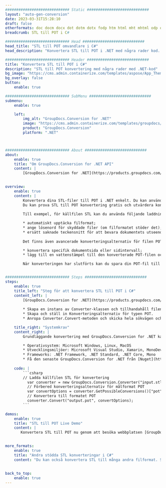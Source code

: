 ```yaml
---
############################# Static ############################
layout: "auto-gen-conversion"
date: 2023-03-31T15:28:10
draft: false
otherformats: doc docm docx dot dotm dotx fodp htm html mht mhtml odp odt otp pot potm potx pps ppsm ppsx ppt pptm pptx rtf
breadcrumb: STL till POT i C#

############################# Head ############################
head_title: "STL till POT omvandlare i C#"
head_description: "Konvertera STL till POT i .NET med några rader kod. Använd GroupDocs Document Conversion API för att konvertera över 160 filformat."

############################# Header ############################
title: "Konvertera STL till POT i C#"
description: "STL till POT konvertering med några rader med .NET-kod"
bg_image: "https://cms.admin.containerize.com/templates/aspose/App_Themes/V3/images/bg/header1.png"
bg_overlay: false
button:
    enable: true

############################# SubMenu ############################
submenu:
    enable: true

    left:
        img_alt: "GroupDocs.Conversion for .NET"
        image: "https://cms.admin.containerize.com/templates/groupdocs/images/product-logos/90x90-noborder/groupdocs-conversion-net.png"
        product: "GroupDocs.Conversion"
        platform: ".NET"



############################# About ############################
about:
    enable: true
    title: "Om GroupDocs.Conversion for .NET API"
    content: |
        [GroupDocs.Conversion for .NET](https://products.groupdocs.com/conversion/net/) kan användas för att konvertera Microsoft Word, Excel, PowerPoint, PDF, Visio och andra format. GroupDocs.Conversion är ett fristående API som är lämpligt för back-end och interna system där hög prestanda krävs. Det beror inte på någon programvara som Microsoft eller Open Office.
    

overview:
    enable: true
    content: |
        Konvertera dina STL-filer till POT i .NET enkelt. Du kan använda bara ett par C# kodrader i valfri plattform som du vill, som - Windows, Linux, macOS.
        Du kan prova STL till POT konvertering gratis och utvärdera konverteringsresultatens kvalitet. Tillsammans med enkla filkonverteringsscenarier kan du prova mer avancerade alternativ för att ladda källfilen STL och för att spara resultatet POT. 
        
        Till exempel, för källfilen STL kan du använda följande laddningsalternativ:

        * automatiskt upptäcka filformat;
        * ange lösenord för skyddade filer (om filformatet stöder det);
        * ersätt saknade teckensnitt för att bevara dokumentets utseende.
        
        Det finns även avancerade konverteringsalternativ för filen POT:

        * konvertera specifik dokumentsida eller sidintervall;
        * lägg till en vattenstämpel till den konverterade POT-filen och många fler.

        När konverteringen har slutförts kan du spara din POT-fil till den lokala filsökvägen eller någon tredje parts lagring som FTP, Amazon S3, Google Drive, Dropbox etc. Observera - för att konvertera STL till {{ TO}} det finns inget behov av någon ytterligare programvara installerad - som MS Office, Open Office, Adobe Acrobat Reader etc.


############################# Steps ############################
steps:
    enable: true
    title_left: "Steg för att konvertera STL till POT i C#"
    content_left: |
        [GroupDocs.Conversion for .NET](https://products.groupdocs.com/conversion/net/) gör det enkelt för utvecklare att konvertera en STL-fil till POT med några rader kod.
        
        * Skapa en instans av Converter-klassen och tillhandahåll filen STL med den fullständiga sökvägen
        * Skapa och ställ in Konverteringsalternativ för typen POT.
        * Anropa Converter.Convert-metoden och skicka hela sökvägen och formatet (POT) som en parameter

    title_right: "Systemkrav"
    content_right: |
        Grundläggande konvertering med GroupDocs.Conversion for .NET kan göras med bara några enkla steg. Våra API:er stöds på alla större plattformar och operativsystem. Innan du kör koden nedan, se till att du har följande förutsättningar installerade på ditt system.

        * Operativsystem: Microsoft Windows, Linux, MacOS
        * Utvecklingsmiljöer: Microsoft Visual Studio, Xamarin, MonoDevelop
        * Frameworks: .NET Framework, .NET Standard, .NET Core, Mono
        * Få den senaste GroupDocs.Conversion for .NET från [Nuget](https://www.nuget.org/packages/groupdocs.conversion)
         
    code: |
        ```csharp    
        // Ladda källfilen STL för konvertering
          var converter = new GroupDocs.Conversion.Converter("input.stl");
          // Förbered konverteringsalternativ för målformat POT
          var convertOptions = converter.GetPossibleConversions()["pot"].ConvertOptions;
          // Konvertera till formatet POT
          converter.Convert("output.pot", convertOptions);
        ```

demos:
    enable: true
    title: "STL till POT Live Demo"
    content: |
       Konvertera STL till POT nu genom att besöka webbplatsen [GroupDocs.Conversion App](https://products.groupdocs.app/conversion/family). Onlinedemo har följande fördelar
          

more_formats:
    enable: true
    title: "Andra stödda STL konverteringar i C#"
    content: "Du kan också konvertera STL till många andra filformat. Se listan nedan."
       
       
back_to_top:
    enable: true
---
```

